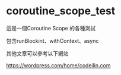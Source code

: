# coroutine_scope_test
這是一個Coroutine Scope 的各種測試

包含runBlockint、withContext、async

其他文章可以參考以下網站

https://wordpress.com/home/codeilin.com
